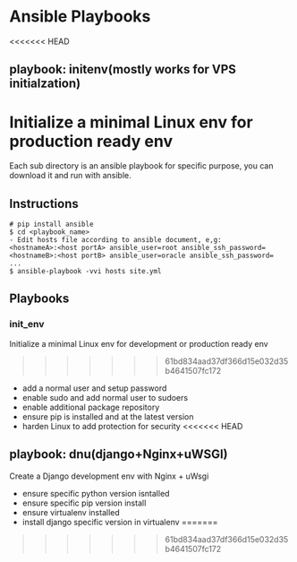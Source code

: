 # Ansible Playbooks

<<<<<<< HEAD
## playbook: initenv(mostly works for VPS initialzation)
Initialize a minimal Linux env for production ready env
=======
Each sub directory is an ansible playbook for specific purpose, you can download it and run with ansible.

## Instructions

    # pip install ansible
    $ cd <playbook_name>
    - Edit hosts file according to ansible document, e,g:
    <hostnameA>:<host portA> ansible_user=root ansible_ssh_password=
    <hostnameB>:<host portB> ansible_user=oracle ansible_ssh_password=
    ...    
    $ ansible-playbook -vvi hosts site.yml

## Playbooks
### init_env
Initialize a minimal Linux env for development or production ready env
>>>>>>> 61bd834aad37df366d15e032d35b4641507fc172
 - add a normal user and setup password
 - enable sudo and add normal user to sudoers
 - enable additional package repository
 - ensure pip is installed and at the latest version
 - harden Linux to add protection for security
<<<<<<< HEAD

## playbook: dnu(django+Nginx+uWSGI)
Create a Django development env with Nginx + uWsgi
- ensure specific python version isntalled
- ensure specific pip version install
- ensure virtualenv installed
- install django specific version in virtualenv
=======
>>>>>>> 61bd834aad37df366d15e032d35b4641507fc172
